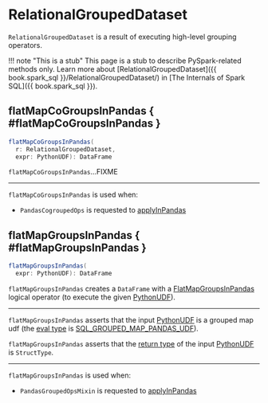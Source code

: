 # RelationalGroupedDataset

`RelationalGroupedDataset` is a result of executing high-level grouping operators.

!!! note "This is a stub"
    This page is a stub to describe PySpark-related methods only. Learn more about [RelationalGroupedDataset]({{ book.spark_sql }}/RelationalGroupedDataset/) in [The Internals of Spark SQL]({{ book.spark_sql }}).

## flatMapCoGroupsInPandas { #flatMapCoGroupsInPandas }

```scala
flatMapCoGroupsInPandas(
  r: RelationalGroupedDataset,
  expr: PythonUDF): DataFrame
```

`flatMapCoGroupsInPandas`...FIXME

---

`flatMapCoGroupsInPandas` is used when:

* `PandasCogroupedOps` is requested to [applyInPandas](PandasCogroupedOps.md#applyInPandas)

## flatMapGroupsInPandas { #flatMapGroupsInPandas }

```scala
flatMapGroupsInPandas(
  expr: PythonUDF): DataFrame
```

`flatMapGroupsInPandas` creates a `DataFrame` with a [FlatMapGroupsInPandas](FlatMapGroupsInPandas.md) logical operator (to execute the given [PythonUDF](PythonUDF.md)).

---

`flatMapGroupsInPandas` asserts that the input [PythonUDF](PythonUDF.md) is a grouped map udf (the [eval type](PythonUDF.md#evalType) is [SQL_GROUPED_MAP_PANDAS_UDF](PythonEvalType.md#SQL_GROUPED_MAP_PANDAS_UDF)).

`flatMapGroupsInPandas` asserts that the [return type](PythonUDF.md#dataType) of the input [PythonUDF](PythonUDF.md) is `StructType`.

---

`flatMapGroupsInPandas` is used when:

* `PandasGroupedOpsMixin` is requested to [applyInPandas](PandasGroupedOpsMixin.md#applyInPandas)
